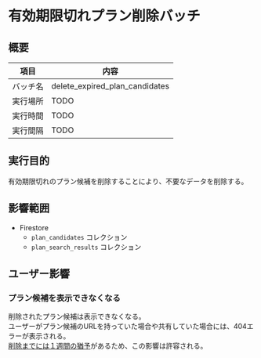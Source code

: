 # 有効期限切れプラン削除バッチ

## 概要

| 項目 | 内容 |
|------|------|
| バッチ名 | delete_expired_plan_candidates |
| 実行場所 | TODO |
| 実行時間 | TODO |
| 実行間隔 | TODO |

## 実行目的

有効期限切れのプラン候補を削除することにより、不要なデータを削除する。

## 影響範囲

- Firestore
  - `plan_candidates` コレクション
  - `plan_search_results` コレクション

## ユーザー影響

### プラン候補を表示できなくなる

削除されたプラン候補は表示できなくなる。  
ユーザーがプラン候補のURLを持っていた場合や共有していた場合には、404エラーが表示される。  
[削除までには１週間の猶予](https://github.com/poroto-app/planner/blob/develop/internal/domain/services/plan/plan_candidate.go#L16)があるため、この影響は許容される。
